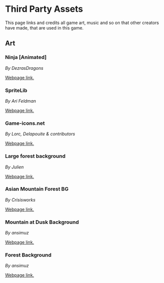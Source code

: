 # Third Party Assets
This page links and credits all game art, music and so on that other creators have made, that are used in this game.
## Art
### Ninja [Animated]
*By DezrasDragons*

[Webpage link.](https://opengameart.org/content/ninja-animated)
### SpriteLib
*By Ari Feldman*

[Webpage link.](https://www.widgetworx.com/spritelib/)
### Game-icons.net
*By Lorc, Delapouite & contributors*

[Webpage link.](http://game-icons.net/)
### Large forest background
*By Julien*

[Webpage link.](https://opengameart.org/content/large-forest-background)
### Asian Mountain Forest BG
*By Crisisworks*

[Webpage link.](https://opengameart.org/content/asian-mountain-forest-bg)
### Mountain at Dusk Background
*By ansimuz*

[Webpage link.](https://opengameart.org/content/mountain-at-dusk-background)
### Forest Background
*By ansimuz*

[Webpage link.](https://opengameart.org/content/forest-background)
